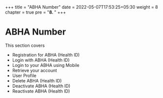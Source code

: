 +++
title = "ABHA Number"
date = 2022-05-07T17:53:25+05:30
weight = 8
chapter = true
pre = "<b>8. </b>"
+++

# ABHA Number

This section covers

- Registration for ABHA (Health ID)
- Login with ABHA (Health ID)
- Login to your ABHA using Mobile
- Retrieve your account
- User Profile
- Delete ABHA (Health ID)
- Deactivate ABHA (Health ID)
- Reactivate ABHA (Health ID)

